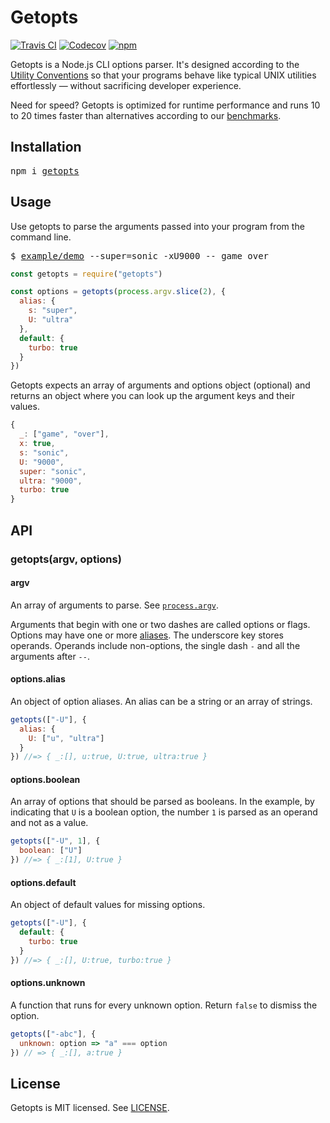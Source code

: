 # Getopts

[![Travis CI](https://img.shields.io/travis/jorgebucaran/getopts/master.svg)](https://travis-ci.org/jorgebucaran/getopts)
[![Codecov](https://img.shields.io/codecov/c/github/jorgebucaran/getopts/master.svg)](https://codecov.io/gh/jorgebucaran/getopts)
[![npm](https://img.shields.io/npm/v/getopts.svg)](https://www.npmjs.org/package/getopts)

Getopts is a Node.js CLI options parser. It's designed according to the [Utility Conventions](http://pubs.opengroup.org/onlinepubs/9699919799/basedefs/V1_chap12.html) so that your programs behave like typical UNIX utilities effortlessly — without sacrificing developer experience.

Need for speed? Getopts is optimized for runtime performance and runs 10 to 20 times faster than alternatives according to our [benchmarks](/bench).

## Installation

<pre>
npm i <a href="https://www.npmjs.com/package/getopts">getopts</a>
</pre>

## Usage

Use getopts to parse the arguments passed into your program from the command line.

<pre>
$ <a href="./example/demo">example/demo</a> --super=sonic -xU9000 -- game over
</pre>

```js
const getopts = require("getopts")

const options = getopts(process.argv.slice(2), {
  alias: {
    s: "super",
    U: "ultra"
  },
  default: {
    turbo: true
  }
})
```

Getopts expects an array of arguments and options object (optional) and returns an object where you can look up the argument keys and their values.

```jsx
{
  _: ["game", "over"],
  x: true,
  s: "sonic",
  U: "9000",
  super: "sonic",
  ultra: "9000",
  turbo: true
}
```

## API

### getopts(argv, options)

#### argv

An array of arguments to parse. See [`process.argv`](https://nodejs.org/docs/latest/api/process.html#process_process_argv).

Arguments that begin with one or two dashes are called options or flags. Options may have one or more [aliases](#optionsalias). The underscore key stores operands. Operands include non-options, the single dash `-` and all the arguments after `--`.

#### options.alias

An object of option aliases. An alias can be a string or an array of strings.

```js
getopts(["-U"], {
  alias: {
    U: ["u", "ultra"]
  }
}) //=> { _:[], u:true, U:true, ultra:true }
```

#### options.boolean

An array of options that should be parsed as booleans. In the example, by indicating that `U` is a boolean option, the number `1` is parsed as an operand and not as a value.

```js
getopts(["-U", 1], {
  boolean: ["U"]
}) //=> { _:[1], U:true }
```

#### options.default

An object of default values for missing options.

```js
getopts(["-U"], {
  default: {
    turbo: true
  }
}) //=> { _:[], U:true, turbo:true }
```

#### options.unknown

A function that runs for every unknown option. Return `false` to dismiss the option.

```js
getopts(["-abc"], {
  unknown: option => "a" === option
}) // => { _:[], a:true }
```

## License

Getopts is MIT licensed. See [LICENSE](LICENSE.md).
